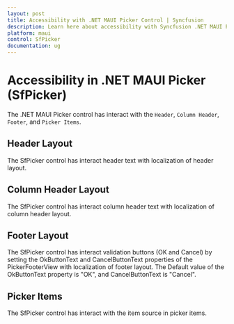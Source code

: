 ```yaml
---
layout: post
title: Accessibility with .NET MAUI Picker Control | Syncfusion
description: Learn here about accessibility with Syncfusion .NET MAUI Picker (SfPicker) control.
platform: maui
control: SfPicker
documentation: ug
---
```


# Accessibility in .NET MAUI Picker (SfPicker)

The .NET MAUI Picker control has interact with the `Header`, `Column Header`, `Footer`, and `Picker Items`.

## Header Layout

The SfPicker control has interact header text with localization of header layout.

## Column Header Layout

The SfPicker control has interact column header text with localization of column header layout.

## Footer Layout

The SfPicker control has interact validation buttons (OK and Cancel) by setting the OkButtonText and CancelButtonText properties of the PickerFooterView with localization of footer layout. The Default value of the OkButtonText property is "OK", and CancelButtonText is "Cancel".

## Picker Items

The SfPicker control has interact with the item source in picker items.